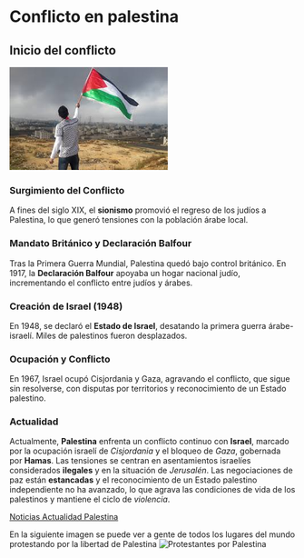 # Conflicto en palestina

## Inicio del conflicto

![Palestina](../img/palestina.jpeg)

### Surgimiento del Conflicto
A fines del siglo XIX, el **sionismo** promovió el regreso de los judíos a Palestina, lo que generó tensiones con la población árabe local.

### Mandato Británico y Declaración Balfour
Tras la Primera Guerra Mundial, Palestina quedó bajo control británico. En 1917, la **Declaración Balfour** apoyaba un hogar nacional judío, incrementando el conflicto entre judíos y árabes.

### Creación de Israel (1948)
En 1948, se declaró el **Estado de Israel**, desatando la primera guerra árabe-israelí. Miles de palestinos fueron desplazados.

### Ocupación y Conflicto
En 1967, Israel ocupó Cisjordania y Gaza, agravando el conflicto, que sigue sin resolverse, con disputas por territorios y reconocimiento de un Estado palestino.

### Actualidad
Actualmente, **Palestina** enfrenta un conflicto continuo con **Israel**, marcado por la ocupación israelí de *Cisjordania* y el bloqueo de *Gaza*, gobernada por **Hamas**. Las tensiones se centran en asentamientos israelíes considerados **ilegales** y en la situación de _Jerusalén_. Las negociaciones de paz están **estancadas** y el reconocimiento de un Estado palestino independiente no ha avanzado, lo que agrava las condiciones de vida de los palestinos y mantiene el ciclo de _violencia_.

[Noticias Actualidad Palestina](https://www.europapress.es/temas/palestina/)

En la siguiente imagen se puede ver a gente de todos los lugares del mundo protestando por la libertad de Palestina
![Protestantes por Palestina](https://i0.wp.com/efe.com/wp-content/uploads/2024/09/palestina-libano-israel.jpg?fit=900%2C599&ssl=1)
